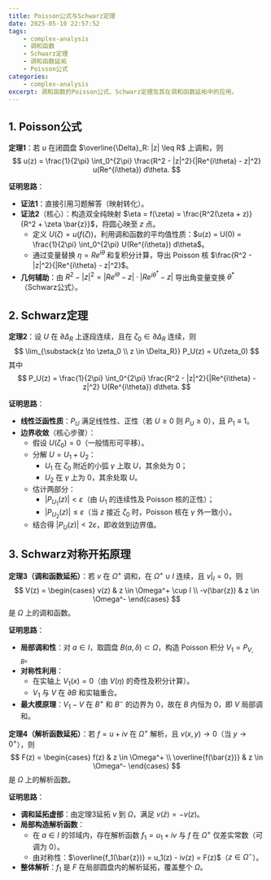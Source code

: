 ```yaml
---
title: Poisson公式与Schwarz定理
date: 2025-05-10 22:57:52
tags:
    - complex-analysis
    - 调和函数
    - Schwarz定理
    - 调和函数延拓
    - Poisson公式
categories:
    - complex-analysis
excerpt: 调和函数的Poisson公式、Schwarz定理及其在调和函数延拓中的应用。
---
```


## **1. Poisson公式**
**定理1**：若 $u$ 在闭圆盘 $\overline{\Delta}_R: |z| \leq R$ 上调和，则  
$$
u(z) = \frac{1}{2\pi} \int_0^{2\pi} \frac{R^2 - |z|^2}{|Re^{i\theta} - z|^2} u(Re^{i\theta})  d\theta.
$$

**证明思路**：  
- **证法1**：直接引用习题解答（映射转化）。  
- **证法2**（核心）：构造双全纯映射 $\eta = f(\zeta) = \frac{R^2(\zeta + z)}{R^2 + \zeta \bar{z}}$，将圆心映至 $z$ 点。  
  - 定义 $U(\zeta) = u(f(\zeta))$，利用调和函数的平均值性质：$u(z) = U(0) = \frac{1}{2\pi} \int_0^{2\pi} U(Re^{i\theta})  d\theta$。  
  - 通过变量替换 $\eta = Re^{i\theta}$ 和复积分计算，导出 Poisson 核 $\frac{R^2 - |z|^2}{|Re^{i\theta} - z|^2}$。  
- **几何辅助**：由 $R^2 - |z|^2 = |Re^{i\theta} - z| \cdot |Re^{i\theta^*} - z|$ 导出角变量变换 $\theta^*$（Schwarz公式）。


## **2. Schwarz定理**
**定理2**：设 $U$ 在 $\partial \Delta_R$ 上逐段连续，且在 $\zeta_0 \in \partial \Delta_R$ 连续，则  
$$
\lim_{\substack{z \to \zeta_0 \\ z \in \Delta_R}} P_U(z) = U(\zeta_0)
$$
其中
$$
P_U(z) = \frac{1}{2\pi} \int_0^{2\pi} \frac{R^2 - |z|^2}{|Re^{i\theta} - z|^2} U(Re^{i\theta})  d\theta.
$$

**证明思路**：  
- **线性泛函性质**：$P_U$ 满足线性性、正性（若 $U \geq 0$ 则 $P_U \geq 0$），且 $P_1 \equiv 1$。  
- **边界收敛**（核心步骤）：  
  - 假设 $U(\zeta_0) = 0$（一般情形可平移）。  
  - 分解 $U = U_1 + U_2$：  
    - $U_1$ 在 $\zeta_0$ 附近的小弧 $\gamma$ 上取 $U$，其余处为 $0$；  
    - $U_2$ 在 $\gamma$ 上为 $0$，其余处取 $U$。  
  - 估计两部分：  
    - $|P_{U_1}(z)| < \varepsilon$（由 $U_1$ 的连续性及 Poisson 核的正性）；  
    - $|P_{U_2}(z)| \leq \varepsilon$（当 $z$ 接近 $\zeta_0$ 时，Poisson 核在 $\gamma$ 外一致小）。  
  - 结合得 $|P_U(z)| < 2\varepsilon$，即收敛到边界值。


## **3. Schwarz对称开拓原理**
**定理3（调和函数延拓）**：若 $v$ 在 $\Omega^+$ 调和，在 $\Omega^+ \cup I$ 连续，且 $v|_I = 0$，则  
$$
V(z) = \begin{cases} 
v(z) & z \in \Omega^+ \cup I \\
-v(\bar{z}) & z \in \Omega^-
\end{cases}
$$
是 $\Omega$ 上的调和函数。  

**证明思路**：  
- **局部调和性**：对 $a \in I$，取圆盘 $B(a,\delta) \subset \Omega$，构造 Poisson 积分 $V_1 = P_{V,B}$。  
- **对称性利用**：  
  - 在实轴上 $V_1(x) = 0$（由 $V(\eta)$ 的奇性及积分计算）。  
  - $V_1$ 与 $V$ 在 $\partial B$ 和实轴重合。  
- **最大模原理**：$V_1 - V$ 在 $B^+$ 和 $B^-$ 的边界为 $0$，故在 $B$ 内恒为 $0$，即 $V$ 局部调和。

**定理4（解析函数延拓）**：若 $f = u + iv$ 在 $\Omega^+$ 解析，且 $v(x,y) \to 0$（当 $y \to 0^+$），则  
$$
F(z) = \begin{cases} 
f(z) & z \in \Omega^+ \\
\overline{f(\bar{z})} & z \in \Omega^-
\end{cases}
$$
是 $\Omega$ 上的解析函数。  

**证明思路**：  
- **调和延拓虚部**：由定理3延拓 $v$ 到 $\Omega$，满足 $v(\bar{z}) = -v(z)$。  
- **局部构造解析函数**：  
  - 在 $a \in I$ 的邻域内，存在解析函数 $f_1 = u_1 + iv$ 与 $f$ 在 $\Omega^+$ 仅差实常数（可调为 $0$）。  
  - 由对称性：$\overline{f_1(\bar{z})} = u_1(z) - iv(z) = F(z)$（$z \in \Omega^-$）。  
- **整体解析**：$f_1$ 是 $F$ 在局部圆盘内的解析延拓，覆盖整个 $\Omega$。
